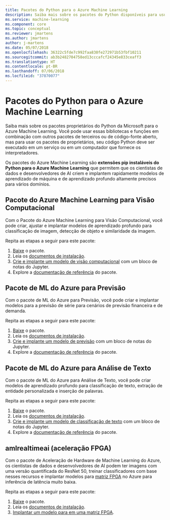 ```yaml
---
title: Pacotes do Python para o Azure Machine Learning
description: Saiba mais sobre os pacotes do Python disponíveis para usuários do Azure Machine Learning.
ms.service: machine-learning
ms.component: core
ms.topic: conceptual
ms.reviewer: jmartens
ms.author: jmartens
author: j-martens
ms.date: 05/07/2018
ms.openlocfilehash: 36322c5fde7c992faa830fe272971b53fbf10211
ms.sourcegitcommit: ab3b2482704758ed13cccafcf24345e833ceaff3
ms.translationtype: HT
ms.contentlocale: pt-BR
ms.lasthandoff: 07/06/2018
ms.locfileid: "37870077"
---
```

# <a name="python-packages-for-azure-machine-learning"></a>Pacotes do Python para o Azure Machine Learning

Saiba mais sobre os pacotes proprietários do Python da Microsoft para o Azure Machine Learning. Você pode usar essas bibliotecas e funções em combinação com outros pacotes de terceiros ou de código-fonte aberto, mas para usar os pacotes de proprietários, seu código Python deve ser executado em um serviço ou em um computador que fornece os interpretadores.

Os pacotes do Azure Machine Learning são **extensões pip instaláveis do Python para o Azure Machine Learning** que permitem que os cientistas de dados e desenvolvedores de AI criem e implantem rapidamente modelos de aprendizado de máquina e de aprendizado profundo altamente precisos para vários domínios.

<a name="amlpcv"></a>
## <a name="azure-ml-package-for-computer-vision"></a>Pacote do Azure Machine Learning para Visão Computacional

Com o Pacote do Azure Machine Learning para Visão Computacional, você pode criar, ajustar e implantar modelos de aprendizado profundo para classificação de imagem, detecção de objeto e similaridade da imagem.

Repita as etapas a seguir para este pacote:
1. [Baixe](https://aka.ms/aml-packages/vision/download) o pacote.
1. Leia os [documentos de instalação](https://aka.ms/aml-packages/vision).
1. [Crie e implante um modelo de visão computacional](how-to-build-deploy-image-classification-models.md) com um bloco de notas do Jupyter.
1. Explore a [documentação de referência](https://aka.ms/aml-packages/vision) do pacote.

<a name="amlpf"></a>
## <a name="azure-ml-package-for-forecasting"></a>Pacote de ML do Azure para Previsão

Com o pacote de ML do Azure para Previsão, você pode criar e implantar modelos para a previsão de série para cenários de previsão financeira e de demanda.

Repita as etapas a seguir para este pacote:
1. [Baixe](https://aka.ms/aml-packages/forecasting/download) o pacote.
1. Leia os [documentos de instalação](https://aka.ms/aml-packages/forecasting).
1. [Crie e implante um modelo de previsão](how-to-build-deploy-forecast-models.md) com um bloco de notas do Jupyter.
1. Explore a [documentação de referência](https://aka.ms/aml-packages/forecasting) do pacote.

<a name="amlpta"></a>
## <a name="azure-ml-package-for-text-analytics"></a>Pacote de ML do Azure para Análise de Texto

Com o pacote de ML do Azure para Análise de Texto, você pode criar modelos de aprendizado profundo para classificação de texto, extração de entidade personalizada e inserção de palavras.

Repita as etapas a seguir para este pacote:
1. [Baixe](https://aka.ms/aml-packages/text/download) o pacote.
1. Leia os [documentos de instalação](https://aka.ms/aml-packages/text).
1. [Crie e implante um modelo de classificação de texto](how-to-build-deploy-text-classification-models.md) com um bloco de notas do Jupyter.
1. Explore a [documentação de referência](https://aka.ms/aml-packages/text) do pacote.

<a name="amlrealtimeai"></a>
## <a name="amlrealtimeai-fpga-acceleration"></a>amlrealtimeai (aceleração FPGA)

Com o pacote de Aceleração de Hardware de Machine Learning do Azure, os cientistas de dados e desenvolvedores de AI podem ter imagens com uma versão quantificada do ResNet 50, treinar classificadores com base nesses recursos e implantar modelos para [matriz FPGA](concept-accelerate-with-fpgas.md) no Azure para inferência de latência muito baixa.

Repita as etapas a seguir para este pacote:
1. [Baixe](https://aka.ms/aml-real-time-ai-package) o pacote.
1. Leia os [documentos de instalação](reference-fpga-package-overview.md).
1. [Implantar um modelo para em uma matriz FPGA](how-to-deploy-fpga-web-service.md).

